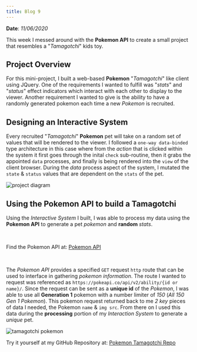 ```yaml
---
title: Blog 9
---
```


**Date**: _11/06/2020_

This week I messed around with the **Pokemon API** to create a small project that resembles a "*Tamagotchi*" kids toy. 

## Project Overview
For this mini-project, I built a web-based **Pokemon** "*Tamagotchi*" like client using JQuery. One of the requirements I wanted to fulfill was "*stats*" and "*status*" effect indicators which interact with each other to display to the viewer. Another requirement I wanted to give is the ability to have a randomly generated pokemon each time a new *Pokemon* is recruited. 

## Designing an Interactive System
Every recruited "*Tamagotchi*" **Pokemon** pet will take on a random set of values that will be rendered to the viewer. I followed a `one-way data-binded` type architecture in this case where from the *action* that is clicked within the system it first goes through the inital `check` sub-routine, then it grabs the appointed `data` processes, and finally is being rendered into the `view` of the client browser. During the *data* process aspect of the system, I mutated the `state` & `status` values that are dependent on the `stats` of the pet.

<img src="/assets/2020/pokemon_tamagotchi_graphic.png" style="max-width: 28rem;" alt="project diagram" />

## Using the Pokemon API to build a Tamagotchi
Using the *Interactive System* I built, I was able to process my data using the **Pokemon API** to generate a pet *pokemon* and **random** *stats*.

<br>

Find the Pokemon API at: [Pokemon API](https://pokeapi.co/)

<br>

The *Pokemon API* provides a specified `GET` request `http` route that can be used to interface in gathering *pokemon information*. The route I wanted to request was referenced as `https://pokeapi.co/api/v2/ability/{id or name}/`. Since the request can be sent as a **unique id** of the *Pokemon*, I was able to use all **Generation 1** pokemon with a number limiter of *150* (*All 150 Gen 1 Pokemon*). This pokemon request returned back to me *2 key* pieces of data I needed, the Pokemon `name` & `img src`. From there on I used this data during the **processing** portion of my *Interaction System* to generate a *unique* pet.

<img src="/assets/2020/pokemon_tamagotchi.png" style="max-width: 12rem;" alt="tamagotchi pokemon" />

Try it yourself at  my GitHub Repository at: [Pokemon Tamagotchi Repo](https://github.com/BrianLinggadjaja/tamagotchi_pokemon_pet)
